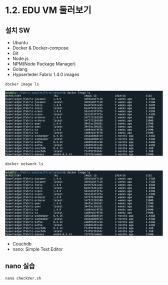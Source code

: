 # 1.2. EDU VM 둘러보기

## 설치 SW
- Ubuntu
- Docker & Docker-compose
- Git
- Node.js
- NPM(Node Package Manager)
- Golang
- Hypserleder Fabric 1.4.0 images
```
docker image ls
```
![docker image ls](https://github.com/skblockedu/edu19/blob/master/images/Session2_1.png)

```
docker network ls
```
![docker netowork ls](https://github.com/skblockedu/edu19/blob/master/images/Session2_1.png)


- Couchdb
- nano: Simple Text Editor

## nano 실습
```
nana checkVer.sh
```
